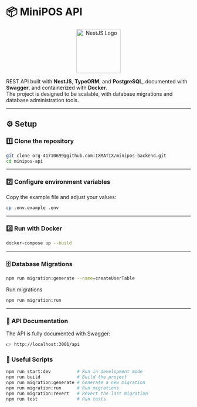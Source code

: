 # 📦 MiniPOS API


<p align="center">
  <img src="https://nestjs.com/img/logo-small.svg" alt="NestJS Logo" width="120"/>
</p>

REST API built with **NestJS**, **TypeORM**, and **PostgreSQL**, documented with **Swagger**, and containerized with **Docker**.  
The project is designed to be scalable, with database migrations and database administration tools.

---

## ⚙️ Setup

### 1️⃣ Clone the repository
```bash
git clone org-41710699@github.com:IXMATIX/minipos-backend.git
cd minipos-api
```
---

### 2️⃣ Configure environment variables

Copy the example file and adjust your values:

```bash
cp .env.example .env
```
---

### 3️⃣ Run with Docker

```bash
docker-compose up --build
```

---

###  🗄️ Database Migrations
```bash
npm run migration:generate --name=createUserTable
```

Run migrations
```bash
npm run migration:run
```
---

### 📖 API Documentation
The API is fully documented with Swagger:
```bash
👉 http://localhost:3001/api
```

### 🧪 Useful Scripts
```bash
npm run start:dev          # Run in development mode
npm run build              # Build the project
npm run migration:generate # Generate a new migration
npm run migration:run      # Run migrations
npm run migration:revert   # Revert the last migration
npm run test               # Run tests
```
